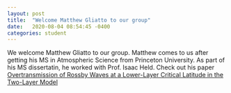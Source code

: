 ```yaml
---
layout: post
title:  "Welcome Matthew Gliatto to our group"
date:   2020-08-04 08:54:45 -0400
categories: student
---
```


We welcome Matthew Gliatto to our group. Matthew comes to us after getting his MS in Atmospheric Science from Princeton University. As part of his MS dissertatin, he worked with Prof. Isaac Held. Check out his paper [Overtransmission of Rossby Waves at a Lower-Layer Critical Latitude in the Two-Layer Model](https://doi.org/10.1175/JAS-D-19-0055.1)